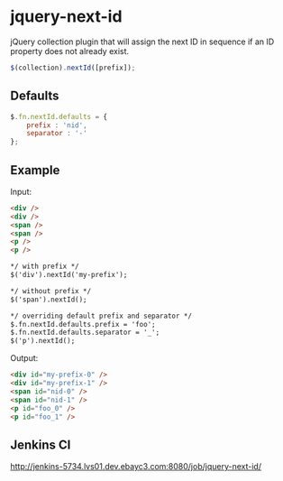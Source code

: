 # jquery-next-id

jQuery collection plugin that will assign the next ID in sequence if an ID property does not already exist.

```js
$(collection).nextId([prefix]);
```

## Defaults

```js
$.fn.nextId.defaults = {
    prefix : 'nid',
    separator : '-'
};
```

## Example

Input:

```html
<div />
<div />
<span />
<span />
<p />
<p />

*/ with prefix */
$('div').nextId('my-prefix');

*/ without prefix */
$('span').nextId();

*/ overriding default prefix and separator */
$.fn.nextId.defaults.prefix = 'foo';
$.fn.nextId.defaults.separator = '_';
$('p').nextId();
```

Output:

```html
<div id="my-prefix-0" />
<div id="my-prefix-1" />
<span id="nid-0" />
<span id="nid-1" />
<p id="foo_0" />
<p id="foo_1" />
```

## Jenkins CI

http://jenkins-5734.lvs01.dev.ebayc3.com:8080/job/jquery-next-id/
